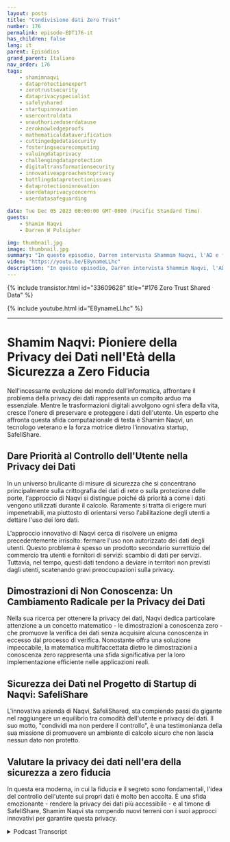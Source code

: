 ```yaml
---
layout: posts
title: "Condivisione dati Zero Trust"
number: 176
permalink: episode-EDT176-it
has_children: false
lang: it
parent: Episódios
grand_parent: Italiano
nav_order: 176
tags:
    - shamimnaqvi
    - dataprotectionexpert
    - zerotrustsecurity
    - dataprivacyspecialist
    - safelyshared
    - startupinnovation
    - usercontroldata
    - unauthorizeduserdatause
    - zeroknowledgeproofs
    - mathematicaldataverification
    - cuttingedgedatasecurity
    - fosteringsecurecomputing
    - valuingdataprivacy
    - challengingdataprotection
    - digitaltransformationsecurity
    - innovativeapproachestoprivacy
    - battlingdataprotectionissues
    - dataprotectioninnovation
    - userdataprivacyconcerns
    - userdatasafeguarding

date: Tue Dec 05 2023 00:00:00 GMT-0800 (Pacific Standard Time)
guests:
    - Shamim Naqvi
    - Darren W Pulsipher

img: thumbnail.jpg
image: thumbnail.jpg
summary: "In questo episodio, Darren intervista Shammim Naqvi, l'AD e fondatore di SafelyShare, riguardo la gestione e la sicurezza dei dati in ambienti condivisi e collaborativi utilizzando il modello di dati a zero fiducia."
video: "https://youtu.be/E8ynameLLhc"
description: "In questo episodio, Darren intervista Shammim Naqvi, l'AD e fondatore di SafelyShare, riguardo la gestione e la sicurezza dei dati in ambienti condivisi e collaborativi utilizzando il modello di dati a zero fiducia."
---
```


<div>
{% include transistor.html id="33609628" title="#176 Zero Trust Shared Data" %}

{% include youtube.html id="E8ynameLLhc" %}
</div>

---

# Shamim Naqvi: Pioniere della Privacy dei Dati nell'Età della Sicurezza a Zero Fiducia

Nell'incessante evoluzione del mondo dell'informatica, affrontare il problema della privacy dei dati rappresenta un compito arduo ma essenziale. Mentre le trasformazioni digitali avvolgono ogni sfera della vita, cresce l'onere di preservare e proteggere i dati dell'utente. Un esperto che affronta questa sfida computazionale di testa è Shamim Naqvi, un tecnologo veterano e la forza motrice dietro l'innovativa startup, SafeliShare.

## Dare Priorità al Controllo dell'Utente nella Privacy dei Dati

In un universo brulicante di misure di sicurezza che si concentrano principalmente sulla crittografia dei dati di rete o sulla protezione delle porte, l'approccio di Naqvi si distingue poiché dà priorità a come i dati vengono utilizzati durante il calcolo. Raramente si tratta di erigere muri impenetrabili, ma piuttosto di orientarsi verso l'abilitazione degli utenti a dettare l'uso dei loro dati.

L'approccio innovativo di Naqvi cerca di risolvere un enigma precedentemente irrisolto: fermare l'uso non autorizzato dei dati degli utenti. Questo problema è spesso un prodotto secondario surrettizio del commercio tra utenti e fornitori di servizi: scambio di dati per servizi. Tuttavia, nel tempo, questi dati tendono a deviare in territori non previsti dagli utenti, scatenando gravi preoccupazioni sulla privacy.

## Dimostrazioni di Non Conoscenza: Un Cambiamento Radicale per la Privacy dei Dati

Nella sua ricerca per ottenere la privacy dei dati, Naqvi dedica particolare attenzione a un concetto matematico - le dimostrazioni a conoscenza zero - che promuove la verifica dei dati senza acquisire alcuna conoscenza in eccesso dal processo di verifica. Nonostante offra una soluzione impeccabile, la matematica multifaccettata dietro le dimostrazioni a conoscenza zero rappresenta una sfida significativa per la loro implementazione efficiente nelle applicazioni reali.

## Sicurezza dei Dati nel Progetto di Startup di Naqvi: SafeliShare

L'innovativa azienda di Naqvi, SafeliShared, sta compiendo passi da gigante nel raggiungere un equilibrio tra comodità dell'utente e privacy dei dati. Il suo motto, "condividi ma non perdere il controllo", è una testimonianza della sua missione di promuovere un ambiente di calcolo sicuro che non lascia nessun dato non protetto.

## Valutare la privacy dei dati nell'era della sicurezza a zero fiducia

In questa era moderna, in cui la fiducia e il segreto sono fondamentali, l'idea del controllo dell'utente sui propri dati è molto ben accolta. È una sfida emozionante - rendere la privacy dei dati più accessibile - e al timone di SafeliShare, Shamim Naqvi sta rompendo nuovi terreni con i suoi approcci innovativi per garantire questa privacy.



<details>
<summary> Podcast Transcript </summary>

<p></p>

</details>

